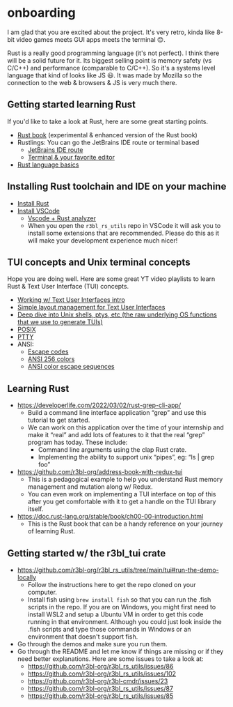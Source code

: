 # onboarding

I am glad that you are excited about the project. It's very retro, kinda like 8-bit video games
meets GUI apps meets the terminal 😊.

Rust is a really good programming language (it's not perfect). I think there will be a solid future
for it. Its biggest selling point is memory safety (vs C/C++) and performance (comparable to C/C++).
So it's a systems level language that kind of looks like JS 😃. It was made by Mozilla so the
connection to the web & browsers & JS is very much there.

## Getting started learning Rust

If you'd like to take a look at Rust, here are some great starting points.

-   [Rust book](https://rust-book.cs.brown.edu/) (experimental & enhanced version of the Rust book)
-   Rustlings: You can go the JetBrains IDE route or terminal based
    -   [JetBrains IDE route](https://plugins.jetbrains.com/plugin/16631-learn-rust/)
    -   [Terminal & your favorite editor](https://github.com/rust-lang/rustlings)
-   [Rust language basics](https://www.youtube.com/playlist?list=PLP2yfE2-FXdQmXLvrQ5QN64enbF_KCYQW)

## Installing Rust toolchain and IDE on your machine

-   [Install Rust]([https://www.rust-lang.org/tools/install](https://www.rust-lang.org/learn/get-started))
-   [Install VSCode](https://code.visualstudio.com)
    -   [Vscode + Rust analyzer](https://code.visualstudio.com/docs/languages/rust)
    -   When you open the `r3bl_rs_utils` repo in VSCode it will ask you to install some extensions that are recommended. Please do this as it will make your development experience much nicer!

## TUI concepts and Unix terminal concepts

Hope you are doing well. Here are some great YT video playlists to learn Rust & Text User Interface
(TUI) concepts.

-   [Working w/ Text User Interfaces intro](https://www.youtube.com/playlist?list=PLP2yfE2-FXdQw0I6O4YdIX_mzBeF5TDdv)
-   [Simple layout management for Text User Interfaces](https://www.youtube.com/playlist?list=PLkkNzJtrmgs1ISu3407av-QhocYZAduYv)
-   [Deep dive into Unix shells, ptys, etc (the raw underlying OS functions that we use to generate TUIs)](https://www.youtube.com/playlist?list=PLFAC320731F539902)
- [POSIX](https://en.wikipedia.org/wiki/POSIX)
- [PTTY](https://en.wikipedia.org/wiki/Pseudoterminal)
- ANSI: 
    - [Escape codes](https://notes.burke.libbey.me/ansi-escape-codes/)
    - [ANSI 256 colors](https://www.ditig.com/256-colors-cheat-sheet)
    - [ANSI color escape sequences](https://stackoverflow.com/questions/4842424/list-of-ansi-color-escape-sequences)

## Learning Rust

- https://developerlife.com/2022/03/02/rust-grep-cli-app/
    - Build a command line interface application “grep” and use this tutorial to get started.
    - We can work on this application over the time of your internship and make it “real” and add lots of features to it that the real “grep” program has today. These include:
        - Command line arguments using the clap Rust crate.
        - Implementing the ability to support unix “pipes”, eg: “ls | grep foo”
- https://github.com/r3bl-org/address-book-with-redux-tui
    - This is a pedagogical example to help you understand Rust memory management and mutation along w/ Redux.
    - You can even work on implementing a TUI interface on top of this after you get comfortable with it to get a handle on the TUI library itself.
- https://doc.rust-lang.org/stable/book/ch00-00-introduction.html
    - This is the Rust book that can be a handy reference on your journey of learning Rust.

## Getting started w/ the r3bl_tui crate

- https://github.com/r3bl-org/r3bl_rs_utils/tree/main/tui#run-the-demo-locally
    - Follow the instructions here to get the repo cloned on your computer.
    - Install fish using `brew install fish` so that you can run the .fish scripts in the repo. If you are on Windows, you might first need to install WSL2 and setup a Ubuntu VM in order to get this code running in that environment. Although you could just look inside the .fish scripts and type those commands in Windows or an environment that doesn't support fish.
- Go through the demos and make sure you run them.
- Go through the README and let me know if things are missing or if they need better explanations.
Here are some issues to take a look at:
    - https://github.com/r3bl-org/r3bl_rs_utils/issues/86
    - https://github.com/r3bl-org/r3bl_rs_utils/issues/102
    - https://github.com/r3bl-org/r3bl-cmdr/issues/23 
    - https://github.com/r3bl-org/r3bl_rs_utils/issues/87
     - https://github.com/r3bl-org/r3bl_rs_utils/issues/85
